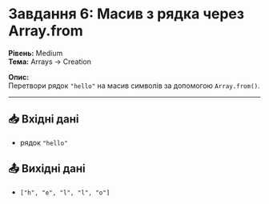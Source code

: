 # Завдання 6: Масив з рядка через Array.from

**Рівень:** Medium  
**Тема:** Arrays → Creation  

**Опис:**  
Перетвори рядок `"hello"` на масив символів за допомогою `Array.from()`.

---

## 📥 Вхідні дані
- рядок `"hello"`

## 📤 Вихідні дані
- `["h", "e", "l", "l", "o"]`
